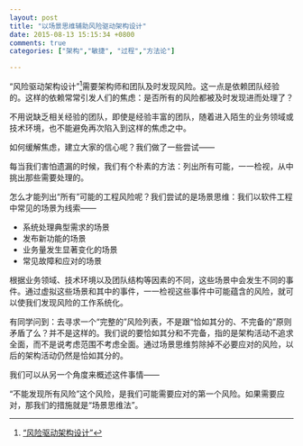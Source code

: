 ```yaml
---
layout: post
title: "以场景思维辅助风险驱动架构设计"
date: 2015-08-13 15:15:34 +0800
comments: true
categories: ["架构","敏捷", "过程","方法论"]

---
```


“风险驱动架构设计”[^1]需要架构师和团队及时发现风险。这一点是依赖团队经验的。这样的依赖常常引发人们的焦虑：是否所有的风险都被及时发现进而处理了？

不用说缺乏相关经验的团队，即使是经验丰富的团队，随着进入陌生的业务领域或技术环境，也不能避免再次陷入到这样的焦虑之中。

<!-- more -->


如何缓解焦虑，建立大家的信心呢？我们做了一些尝试——

每当我们害怕遗漏的时候，我们有个朴素的方法：列出所有可能，一一检视，从中挑出那些需要处理的。

怎么才能列出“所有”可能的工程风险呢？我们尝试的是场景思维：我们以软件工程中常见的场景为线索——

* 系统处理典型需求的场景
* 发布新功能的场景
* 业务量发生显著变化的场景
* 常见故障和应对的场景


根据业务领域、技术环境以及团队结构等因素的不同，这些场景中会发生不同的事件。通过虚拟这些场景和其中的事件，一一检视这些事件中可能蕴含的风险，就可以使我们发现风险的工作系统化。

有同学问到：去寻求一个“完整的”风险列表，不是跟“恰如其分的、不完备的”原则矛盾了么？并不是这样的。我们说的要恰如其分和不完备，指的是架构活动不追求全面，而不是说考虑范围不考虑全面。通过场景思维剪除掉不必要应对的风险，以后的架构活动仍然是恰如其分的。

我们可以从另一个角度来概述这件事情——

“不能发现所有风险”这个风险，是我们可能需要应对的第一个风险。如果需要应对，那我们的措施就是“场景思维法”。


[^1]: [“风险驱动架构设计”](/blog/2014/03/31/aa1/)
